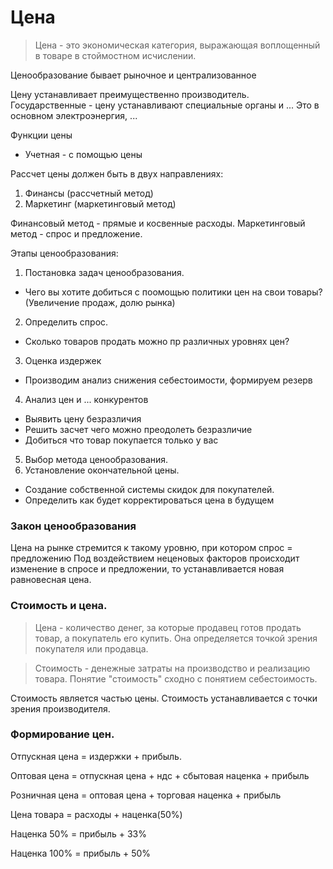 # Цена

> Цена - это экономическая категория, выражающая воплощенный в товаре в стоймостном исчислении.

Ценообразование бывает рыночное и централизованное

Цену устанавливает преимущественно производитель.
Государственные - цену устанавливают специальные органы и ...
Это в основном электроэнергия, ...

Функции цены
* Учетная - с помощью цены 

Рассчет цены должен быть в двух направлениях:
1. Финансы (рассчетный метод)
2. Маркетинг (маркетинговый метод)

Финансовый метод - прямые и косвенные расходы. 
Маркетинговый метод - спрос и предложение.

Этапы ценообразования:
1. Постановка задач ценообразования.
  * Чего вы хотите добиться с поомощью политики цен на свои товары? (Увеличение продаж, долю рынка)
2. Определить спрос.
  * Сколько товаров продать можно пр различных уровнях цен?
3. Оценка издержек
  * Производим анализ снижения себестоимости, формируем резерв
4. Анализ цен и ... конкурентов
  * Выявить цену безразличия
  * Решить засчет чего можно преодолеть безразличие
  * Добиться что товар покупается только у вас
5. Выбор метода ценообразования.
6. Установление окончательной цены.
  * Создание собственной системы скидок для покупателей.
  * Определить как будет корректироваться цена в будущем

### Закон ценообразования

Цена на рынке стремится к такому уровню, при котором спрос = предложению
Под воздействием неценовых факторов происходит изменение в спросе и предложении, то устанавливается новая равновесная цена.


### Стоимость и цена.
> Цена - количество денег, за которые продавец готов продать товар, а покупатель его купить. Она определяется точкой зрения покупателя или продавца.

> Стоимость - денежные затраты на производство и реализацию товара. 
Понятие "стоимость" сходно с понятием себестоимость.

Стоимость является частью цены. Стоимость устанавливается с точки зрения производителя. 


### Формирование цен.
Отпускная цена = издержки + прибыль.

Оптовая цена = отпускная цена + ндс + сбытовая наценка + прибыль

Розничная цена = оптовая цена + торговая наценка + прибыль

Цена товара = расходы + наценка(50%)

Наценка 50% = прибыль + 33%

Наценка 100% = прибыль + 50%
